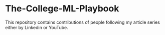 # The-College-ML-Playbook
This repository contains contributions of people following my article series either by Linkedin or YouTube.
